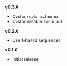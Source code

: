 **v0.3.0**

- Custom color schemes
- Customizeable zoom out

**v0.2.0**

- Use 1-based sequences

**v0.1.0**

- Initial release
